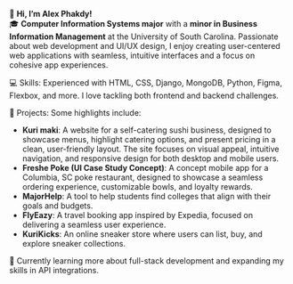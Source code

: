 👋 **Hi, I’m Alex Phakdy!**  
🎓 **Computer Information Systems major** with a **minor in Business Information Management** at the University of South Carolina. Passionate about web development and UI/UX design, I enjoy creating user-centered web applications with seamless, intuitive interfaces and a focus on cohesive app experiences.

💻 Skills: Experienced with HTML, CSS, Django, MongoDB, Python, Figma, Flexbox, and more. I love tackling both frontend and backend challenges.

🚀 Projects: Some highlights include:
- **Kuri maki**: A website for a self-catering sushi business, designed to showcase menus, highlight catering options, and present pricing in a clean, user-friendly layout. The site focuses on visual appeal, intuitive navigation, and responsive design for both desktop and mobile users.
- **Freshe Poke (UI Case Study Concept)**: A concept mobile app for a Columbia, SC poke restaurant, designed to showcase a seamless ordering experience, customizable bowls, and loyalty rewards.
- **MajorHelp**: A tool to help students find colleges that align with their goals and budgets.
- **FlyEazy**: A travel booking app inspired by Expedia, focused on delivering a seamless user experience.
- **KuriKicks**: An online sneaker store where users can list, buy, and explore sneaker collections.

🌱 Currently learning more about full-stack development and expanding my skills in API integrations.
